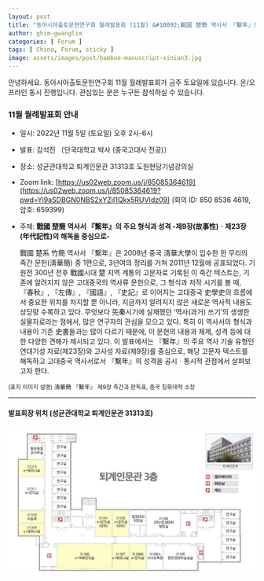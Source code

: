 ```yaml
---
layout: post
title: "동아시아출토문헌연구회 월례발표회 (11월) &#10092;戰國 楚簡 역사서 『繫年』의 주요 형식과 성격&#10093;"
author: ghim-gwanglim
categories: [ Forum ]
tags: [ China, Forum, sticky ]
image: assets/images/post/bamboo-manuscript-xinian3.jpg
---
```


안녕하세요. 동아시아출토문헌연구회 11월 월례발표회가 금주 토요일에 있습니다. 
온/오프라인 동시 진행입니다. 관심있는 분은 누구든 참석하실 수 있습니다. 

### 11월 월례발표회 안내
- 일시: 2022년 11월 5일 (토요일) 오후 2시-6시
- 발표: 김석진 〔단국대학교 박사 (중국고대사 전공)〕
- 장소: 성균관대학교 퇴계인문관 31313호 도원현담기념강의실
- Zoom link: [https://us02web.zoom.us/j/85085364619](https://us02web.zoom.us/j/85085364619?pwd=Yi9aSDBGN0NBS2xYZjI1Qkx5RUVIdz09) (회의 ID: 850 8536 4619, 암호: 659399)
- 주제: __戰國 楚簡 역사서 『繫年』의 주요 형식과 성격 -제9장(故事性)ㆍ제23장(年代記性)의 해독을 중심으로-__

  戰國 楚系 竹簡 역사서 『繫年』은 2008년 중국 淸華大學이 입수한 한 무리의 죽간 문헌(淸華簡) 중 1편으로, 3년여의 정리를 거쳐 2011년 12월에 공표되었다. 기원전 300년 전후 戰國시대 楚 지역 계통의 고문자로 기록된 이 죽간 텍스트는, 기존에 알려지지 않은 고대중국의 역사류 문헌으로, 그 형식과 저작 시기를 볼 때, 『春秋』, 『左傳』, 『國語』, 『史記』로 이어지는 고대중국 史學史의 흐름에서 중요한 위치를 차지할 뿐 아니라, 지금까지 알려지지 않은 새로운 역사적 내용도 상당량 수록하고 있다. 무엇보다 先秦시기에 실재했던 ‘역사(과거) 쓰기’의 생생한 실물자료라는 점에서, 많은 연구자의 관심을 모으고 있다. 특히 이 역사서의 형식과 내용이 기존 史書들과는 많이 다르기 때문에, 이 문헌의 내용과 체제, 성격 등에 대한 다양한 견해가 제시되고 있다.
  이 발표에서는 『繫年』의 주요 역사 기술 유형인 연대기성 자료(제23장)와 고사성 자료(제9장)를 중심으로, 해당 고문자 텍스트를 해독하고 고대중국 역사서로서 『繫年』의 성격을 공시ㆍ통시적 관점에서 살펴보고자 한다.


<small>(표지 이미지 설명) 淸華簡 『繫年』 제9장 죽간과 판독표, 중국 칭화대학 소장
</small>

----

#### 발표회장 위치 (성균관대학교 퇴계인문관 31313호)

![](/assets/images/post/skku-direction.jpg)
